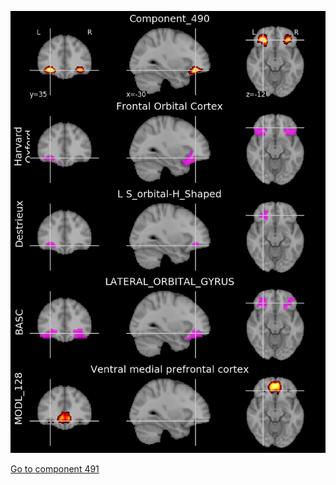 


![490](preliminary/490.jpg "Component 490")

[Go to component 491](https://parietal-inria.github.io/MODL_atlas/512/491 "Component 491")